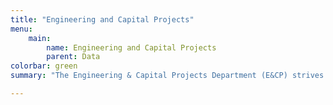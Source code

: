 ```yaml
---
title: "Engineering and Capital Projects"
menu:
    main:
        name: Engineering and Capital Projects
        parent: Data
colorbar: green
summary: "The Engineering & Capital Projects Department (E&CP) strives to provide quality engineering, program and construction management, and inspection services that enhance the safety and the environment of the City of San Diego. The department has approximately 800 engineers, surveyors, and support staff that provide a full range of engineering services for the City's Capital Improvements Program (CIP), such as structural, electrical, and traffic engineering; materials testing, and surveying. E&CP is responsible for: project planning, designing, and construction management of public improvement projects; the quality assurance and inspection of public and private work permitted in rights-of-way; surveying, and materials testing services."

---
```

